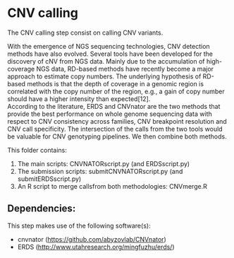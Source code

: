 # CNV calling

The CNV calling step consist on calling CNV variants.

With the emergence of NGS sequencing technologies, CNV detection methods have also evolved. 
Several tools have been developed for the discovery of cNV from NGS data. 
Mainly due to the accumulation of high-coverage NGS data, RD-based methods have recently become a major approach to estimate copy numbers. 
The underlying hypothesis of RD-based methods is that the depth of coverage in a genomic region is correlated with the copy number of the region, e.g., a gain of copy number should have a higher intensity than expected[12].  
According to the literature, ERDS and CNVnator are the two methods that provide the best performance on whole genome
sequencing data with respect to CNV consistency across families, CNV breakpoint resolution and CNV call specificity. The intersection of the calls from the two tools would be valuable for CNV genotyping pipelines.
We then combine both methods.

This folder contains:
  1. The main scripts:  	CNVNATORscript.py (and ERDSscript.py)
  2. The submission scripts:  	submitCNVNATORscript.py (and submitERDSscript.py)
  3. An R script to merge callsfrom both methodologies: CNVmerge.R
  

## Dependencies:
This step makes use of the following software(s):
   * cnvnator (https://github.com/abyzovlab/CNVnator)
   * ERDS (http://www.utahresearch.org/mingfuzhu/erds/)

   

